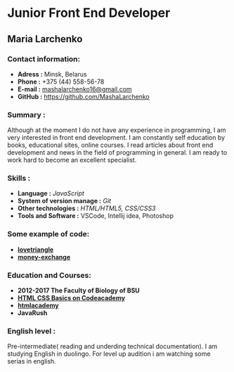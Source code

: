 # Junior Front End Developer 
  
## __Maria Larchenko__  

### Contact information:  
 * __Adress :__ Minsk, Belarus
 * __Phone :__ +375 (44) 558-56-78  
 * __E-mail :__ mashalarchenko16@gmail.com
 * __GitHub :__ https://github.com/MashaLarchenko
 
### Summary :  
 Although at the moment I do not have any experience in programming, I am very interested in front end development. 
 I am constantly self education by books, educational sites, online courses. I read articles about front end development
 and news in the field of programming in general. I am ready to work hard to become an excellent specialist.


### Skills :  
 * __Language :__ _JavaScript_ 
 * __System of version manage :__ _Git_
 * __Other technologies :__ _HTML/HTML5, CSS/CSS3_
 * __Tools and Software :__ VSCode, Intellij idea, Photoshop
 
### Some example of code: 
 * __[lovetriangle](https://github.com/MashaLarchenko/love-triangle/blob/master/src/index.js)__ 
 * __[money-exchange](https://github.com/MashaLarchenko/money-exchange/blob/master/src/index.js)__
 
### Education and Courses:
 * __2012-2017  The Faculty of Biology of BSU__
 * __[HTML CSS Basics on Codeacademy](https://www.codecademy.com/users/MariaLarchenko/achievements)__
 * __[htmlacademy](https://htmlacademy.ru/profile/id538487/achievements)__
 * __JavaRush__
 
 ### English level :
 Pre-intermediate( reading and underding technical documentation).  I am studying English in duolingo. For level up audition i am watching some serias in english.
 
 

